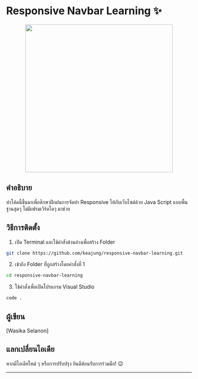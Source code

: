 # Responsive Navbar Learning ✨

<div align="center">
    <img src="https://i.pinimg.com/originals/25/1d/51/251d51528855063280ff82fe94cc798a.gif" width="400" />
</div>


##  คำอธิบาย
ทำโค้ดนี้ขึ้นมาเพื่อศึกษาฝึกฝนการจัดทำ Responsive ให้กับเว็บไซต์ด้วย Java Script แบบพื้นฐานสุดๆ ไม่มีเฟรมเวิร์คใดๆ มาช่วย

## วิธีการติดตั้ง

1. เปิด Terminal และใช้คำสังด้านล่างเพื่อสร้าง Folder
```bash
git clone https://github.com/keajung/responsive-navbar-learning.git
```
2. เข้าถึง Folder ที่ถูกสร้างโดยคำสั่งที่ 1
```bash
cd responsive-navbar-learning
```
3.  ใช้คำสั่งเพื่อเปิดโปรแกรม Visual Studio
```bash
code .
```

## ผู้เขียน

[Wasika Selanon]

## แลกเปลี่ยนไอเดีย

หากมีไอเดียใหม่ ๆ หรือการปรับปรุง ยินดีต้อนรับการร่วมมือ! 😉

---
